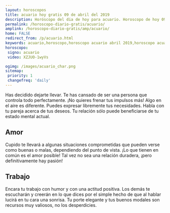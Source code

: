 ```yaml
---
layout: horoscopos
title: acuario hoy gratis 09 de abril del 2019 
description: Horóscopo del dia de hoy para acuario. Horoscopo de hoy 09 de abril del 2019. Las predicciones de amor, trabajo, vida personal gratis.
permalink: /horoscopo-diario-gratis/acuario/
amplink: /horoscopo-diario-gratis/amp/acuario/
home: FALSE
redirect_from: /p/acuario.html
keywords: acuario,horoscopo,horoscopo acuario abril 2019,horoscopo acuario hoy,tarot acuario abril 2019,horoscopo acuario,tarot acuario hoy,horoscopo de hoy,horoscopo diario,tarot del amor,horoscopo de hoy acuario,horoscopo diario del tarot, Horoscopo de hoy acuario 09 de abril del 2019,horóscopo del día,signos zodiacales 2019, el horoscopo de hoy
horoscopo:
 signo: acuario
 video: XZJUO-1wyVs

ogimg: /images/acuario_char.png
sitemap:
 priority: 1
 changefreq: 'daily'
---
```



Has decidido dejarte llevar. Te has cansado de ser una persona que controla todo perfectamente. ¡No quieres frenar tus impulsos más! Algo en el aire es diferente. Puedes expresar libremente tus necesidades. Habla con tu pareja acerca de tus deseos. Tu relación sólo puede beneficiarse de tu estado mental actual.

## Amor

Cupido te llevará a algunas situaciones comprometidas que pueden verse como buenas o malas, dependiendo del punto de vista. ¡Lo que tienen en común es el amor posible! Tal vez no sea una relación duradera, ¡pero definitivamente hay pasión!

## Trabajo

Encara tu trabajo con humor y con una actitud positiva. Los demás te escucharán y creerán en lo que dices por el simple hecho de que al hablar lucirá en tu cara una sonrisa. Tu porte elegante y tus buenos modales son recursos muy valiosos, no los desperdicies.